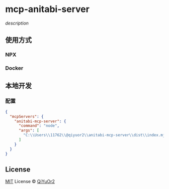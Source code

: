 # mcp-anitabi-server

_description_

## 使用方式

### NPX

### Docker

## 本地开发

### 配置

```json
{
  "mcpServers": {
    "anitabi-mcp-server": {
      "command": "node",
      "args": [
        "C:\\Users\\11762\\@qiyuor2\\anitabi-mcp-server\\dist\\index.mjs"
      ]
    }
  }
}
```

## License

[MIT](./LICENSE) License © [QiYuOr2](https://github.com/QiYuOr2)

<!-- Badges -->
